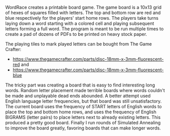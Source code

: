 WordRace creates a printable board game.
The game board is a 10x13 grid of hexes of squares filled with letters.
The top and bottom row are red and blue respectively for the players' start home rows.
The players take turns laying down a word starting with a colored cell and playing subsequent letters forming a full word. The program is meant to be run multiple times to create a pad of dozens of PDFs to be printed on heavy stock paper.

The playing tiles to mark played letters can be bought from The Game Crafter:

- https://www.thegamecrafter.com/parts/disc-18mm-x-3mm-fluorescent-red and
- https://www.thegamecrafter.com/parts/disc-18mm-x-3mm-fluorescent-blue

The tricky part was creating a board that is easy to find interesting long words. Random letter placement made terrible boards where words couldn't be made and unplayable dead ends abounded. A better attempt used English language letter frequencies, but that board was still unsatisfactory. The current board uses the frequency of START letters of English words to place the top and bottom home rows, and uses the frequency of English BIGRAMS (letter pairs) to place letters next to already existing letters. This produced a pretty good board. Finally I run rounds of Simulated Annealing to improve the board greatly, favoring boards that can make longer words.

